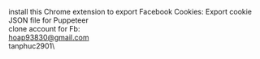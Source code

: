 install this Chrome extension to export Facebook Cookies: Export cookie JSON file for Puppeteer\
clone account for Fb:\
hoap93830@gmail.com\
tanphuc2901\
